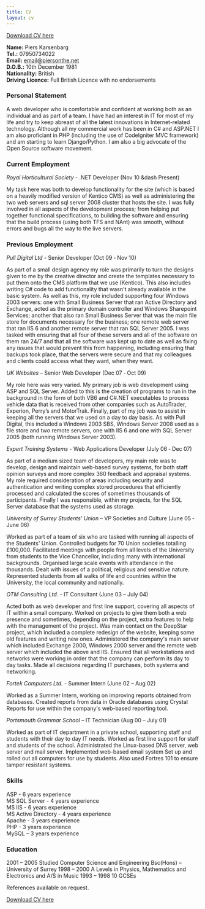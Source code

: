 ```yaml
---
title: CV
layout: cv
---
```


[Download CV here](/piers-karsenbarg-cv.pdf)

**Name:** Piers Karsenbarg  
**Tel.:** 07950734022  
**Email:** [email@piersonthe.net](mailto:email@piersonthe.net)  
**D.O.B.:** 10th December 1981  
**Nationality:** British  
**Driving Licence:** Full British Licence with no endorsements  

### Personal Statement

A web developer who is comfortable and confident at working both as an
individual and as part of a team. I have had an interest in IT for most of my
life and try to keep abreast of all the latest innovations in Internet-related
technology. Although all my commercial work has been in C# and ASP.NET I am
also proficiant in PHP (including the use of CodeIgniter MVC framework) and am
starting to learn Django/Python. I am also a big advocate of the Open Source
software movement.

  
### Current Employment

_Royal Horticultural Society_ - .NET Developer (Nov 10 &dash Present)

My task here was both to develop functionality for the site (which is based on
a heavily modified version of Kentico CMS) as well as administering the two
web servers and sql server 2008 cluster that hosts the site. I was fully
involved in all aspects of the development process; from helping put together
functional specifications, to building the software and ensuring that the
build process (using both TFS and NAnt) was smooth, without errors and bugs
all the way to the live servers.

### Previous Employment

  
_Pull Digital Ltd_ - Senior Developer (Oct 09 &dash; Nov 10)

As part of a small design agency my role was primarily to turn the designs
given to me by the creative director and create the templates necessary to put
them onto the CMS platform that we use (Kentico). This also includes writing
C# code to add functionality that wasn't already available in the basic
system. As well as this, my role included supporting four Windows 2003
servers: one with Small Business Server that ran Active Directory and
Exchange, acted as the primary domain controller and Windows Sharepoint
Services; another that also ran Small Business Server that was the main file
store for documents necessary for the business; one remote web server that ran
IIS 6 and another remote server that ran SQL Server 2005. I was tasked with
ensuring that all four of these servers and all of the software on them ran
24/7 and that all the software was kept up to date as well as fixing any
issues that would prevent this from happening, including ensuring that backups
took place, that the servers were secure and that my colleagues and clients
could access what they want, when they want.

  
_UK Websites_ – Senior Web Developer (Dec 07 &dash; Oct 09)

My role here was very varied. My primary job is web development using ASP and
SQL Server. Added to this is the creation of programs to run in the background
in the form of both VB6 and C#.NET executables to process vehicle data that is
received from other companies such as AutoTrader, Experion, Perry’s and
MotorTrak. Finally, part of my job was to assist in keeping all the servers
that we used on a day to day basis. As with Pull Digital, this included a
Windows 2003 SBS, Windows Server 2008 used as a file store and two remote
servers, one with IIS 6 and one with SQL Server 2005 (both running Windows
Server 2003).

  
_Expert Training Systems_ - Web Applications Developer (July 06 &dash; Dec 07)

As part of a medium sized team of developers, my main role was to develop,
design and maintain web-based survey systems, for both staff opinion surveys
and more complex 360 feedback and appraisal systems. My role required
consideration of areas including security and authentication and writing
complex stored procedures that efficiently processed and calculated the scores
of sometimes thousands of participants. Finally I was responsible, within my
projects, for the SQL Server database that the systems used as storage.

  
_University of Surrey Students' Union_ – VP Societies and Culture (June 05 &dash;
June 06)

Worked as part of a team of six who are tasked with running all aspects of the
Students' Union. Controlled budgets for 70 Union societies totalling £100,000.
Facilitated meetings with people from all levels of the University from
students to the Vice Chancellor, including many with international
backgrounds. Organised large scale events with attendance in the thousands.
Dealt with issues of a political, religious and sensitive nature. Represented
students from all walks of life and countries within the University, the local
community and nationally.

  
_OTM Consulting Ltd._ - IT Consultant (June 03 – July 04)

Acted both as web developer and first line support, covering all aspects of IT
within a small company. Worked on projects to give them both a web presence
and sometimes, depending on the project, extra features to help with the
management of the project. Was main contact on the DeepStar project, which
included a complete redesign of the website, keeping some old features and
writing new ones. Administered the company's main server which included
Exchange 2000, Windows 2000 server and the remote web server which included
the above and IIS. Ensured that all workstations and networks were working in
order that the company can perform its day to day tasks. Made all decisions
regarding IT purchases, both systems and networking.

  
_Fortek Computers Ltd._ - Summer Intern (June 02 – Aug 02)

Worked as a Summer Intern, working on improving reports obtained from
databases. Created reports from data in Oracle databases using Crystal Reports
for use within the company's web-based reporting tool.

  
_Portsmouth Grammar School_ – IT Technician (Aug 00 – July 01)

Worked as part of IT department in a private school, supporting staff and
students with their day to day IT needs. Worked as first line support for
staff and students of the school. Administrated the Linux-based DNS server,
web server and mail server. Implemented web-based email system Set up and
rolled out all computers for use by students. Also used Fortres 101 to ensure
tamper resistant systems.

  
### Skills
ASP - 6 years experience  
MS SQL Server - 4 years experience  
MS IIS - 6 years experience  
MS Active Directory - 4 years experience  
Apache - 3 years experience  
PHP - 3 years experience  
MySQL – 3 years experience

### Education

2001 – 2005 Studied Computer Science and Engineering Bsc(Hons) – University of
Surrey 1998 – 2000 A Levels in Physics, Mathematics and Electronics and A/S in
Music 1993 – 1998 10 GCSEs

References available on request.

[Download CV here](/piers-karsenbarg-cv.pdf)

